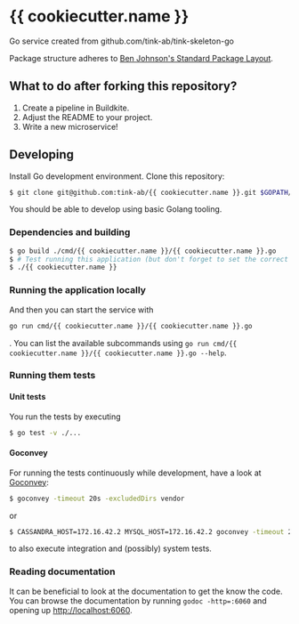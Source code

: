 {{ cookiecutter.name }}
===========
Go service created from github.com/tink-ab/tink-skeleton-go

Package structure adheres to [Ben Johnson's Standard Package
Layout](https://medium.com/@benbjohnson/standard-package-layout-7cdbc8391fc1).


What to do after forking this repository?
-----------------------------------------

1. Create a pipeline in Buildkite.
1. Adjust the README to your project.
1. Write a new microservice!


Developing
----------
Install Go development environment. Clone this repository:

```bash
$ git clone git@github.com:tink-ab/{{ cookiecutter.name }}.git $GOPATH/src/github.com/tink-ab/{{ cookiecutter.name }}
```

You should be able to develop using basic Golang tooling.

### Dependencies and building

```bash
$ go build ./cmd/{{ cookiecutter.name }}/{{ cookiecutter.name }}.go
$ # Test running this application (but don't forget to set the correct command line arguments):
$ ./{{ cookiecutter.name }}
```

### Running the application locally

And then you can start the service with

```bash
go run cmd/{{ cookiecutter.name }}/{{ cookiecutter.name }}.go
```
. You can list the available subcommands using `go run cmd/{{ cookiecutter.name }}/{{ cookiecutter.name }}.go --help`.

### Running them tests

#### Unit tests

You run the tests by executing

```bash
$ go test -v ./...
```

#### Goconvey

For running the tests continuously while development, have a look at
[Goconvey](http://goconvey.co):

```bash
$ goconvey -timeout 20s -excludedDirs vendor
```
or
```bash
$ CASSANDRA_HOST=172.16.42.2 MYSQL_HOST=172.16.42.2 goconvey -timeout 20s -excludedDirs vendor
```
to also execute integration and (possibly) system tests.

### Reading documentation

It can be beneficial to look at the documentation to get the know the code.
You can browse the documentation by running `godoc -http=:6060` and opening
up [http://localhost:6060](http://localhost:6060).
